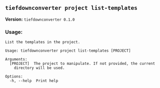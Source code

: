 ## `tiefdownconverter project list-templates`

**Version:** `tiefdownconverter 0.1.0`

### Usage:
```
List the templates in the project.

Usage: tiefdownconverter project list-templates [PROJECT]

Arguments:
  [PROJECT]  The project to manipulate. If not provided, the current
    directory will be used.

Options:
  -h, --help  Print help
```

